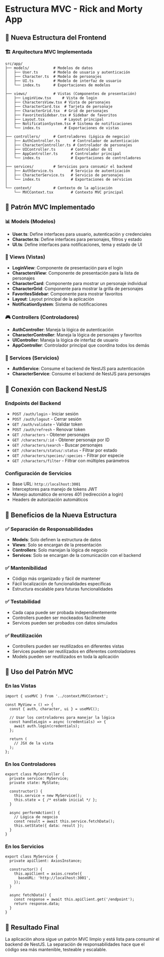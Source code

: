 # Estructura MVC - Rick and Morty App

## 📁 Nueva Estructura del Frontend

### 🏗️ Arquitectura MVC Implementada

```
src/app/
├── models/           # Modelos de datos
│   ├── User.ts       # Modelo de usuario y autenticación
│   ├── Character.ts  # Modelo de personajes
│   ├── UI.ts         # Modelo de interfaz de usuario
│   └── index.ts      # Exportaciones de modelos
│
├── views/            # Vistas (Componentes de presentación)
│   ├── LoginView.tsx     # Vista de login
│   ├── CharactersView.tsx # Vista de personajes
│   ├── CharacterCard.tsx  # Tarjeta de personaje
│   ├── CharacterGrid.tsx  # Grid de personajes
│   ├── FavoritesSidebar.tsx # Sidebar de favoritos
│   ├── Layout.tsx         # Layout principal
│   ├── NotificationSystem.tsx # Sistema de notificaciones
│   └── index.ts           # Exportaciones de vistas
│
├── controllers/      # Controladores (Lógica de negocio)
│   ├── AuthController.ts      # Controlador de autenticación
│   ├── CharacterController.ts # Controlador de personajes
│   ├── UIController.ts       # Controlador de UI
│   ├── AppController.ts      # Controlador principal
│   └── index.ts              # Exportaciones de controladores
│
├── services/         # Servicios para consumir el backend
│   ├── AuthService.ts        # Servicio de autenticación
│   ├── CharacterService.ts   # Servicio de personajes
│   └── index.ts              # Exportaciones de servicios
│
└── context/          # Contexto de la aplicación
    └── MVCContext.tsx        # Contexto MVC principal
```

## 🔄 Patrón MVC Implementado

### 📊 Models (Modelos)
- **User.ts**: Define interfaces para usuario, autenticación y credenciales
- **Character.ts**: Define interfaces para personajes, filtros y estado
- **UI.ts**: Define interfaces para notificaciones, tema y estado de UI

### 🎨 Views (Vistas)
- **LoginView**: Componente de presentación para el login
- **CharactersView**: Componente de presentación para la lista de personajes
- **CharacterCard**: Componente para mostrar un personaje individual
- **CharacterGrid**: Componente para mostrar la grilla de personajes
- **FavoritesSidebar**: Componente para mostrar favoritos
- **Layout**: Layout principal de la aplicación
- **NotificationSystem**: Sistema de notificaciones

### 🎮 Controllers (Controladores)
- **AuthController**: Maneja la lógica de autenticación
- **CharacterController**: Maneja la lógica de personajes y favoritos
- **UIController**: Maneja la lógica de interfaz de usuario
- **AppController**: Controlador principal que coordina todos los demás

### 🔌 Services (Servicios)
- **AuthService**: Consume el backend de NestJS para autenticación
- **CharacterService**: Consume el backend de NestJS para personajes

## 🚀 Conexión con Backend NestJS

### Endpoints del Backend
- `POST /auth/login` - Iniciar sesión
- `POST /auth/logout` - Cerrar sesión
- `GET /auth/validate` - Validar token
- `POST /auth/refresh` - Renovar token
- `GET /characters` - Obtener personajes
- `GET /characters/:id` - Obtener personaje por ID
- `GET /characters/search` - Buscar personajes
- `GET /characters/status/:status` - Filtrar por estado
- `GET /characters/species/:species` - Filtrar por especie
- `GET /characters/filter` - Filtrar con múltiples parámetros

### Configuración de Servicios
- Base URL: `http://localhost:3001`
- Interceptores para manejo de tokens JWT
- Manejo automático de errores 401 (redirección a login)
- Headers de autorización automáticos

## 🎯 Beneficios de la Nueva Estructura

### ✅ Separación de Responsabilidades
- **Models**: Solo definen la estructura de datos
- **Views**: Solo se encargan de la presentación
- **Controllers**: Solo manejan la lógica de negocio
- **Services**: Solo se encargan de la comunicación con el backend

### ✅ Mantenibilidad
- Código más organizado y fácil de mantener
- Fácil localización de funcionalidades específicas
- Estructura escalable para futuras funcionalidades

### ✅ Testabilidad
- Cada capa puede ser probada independientemente
- Controllers pueden ser mockeados fácilmente
- Services pueden ser probados con datos simulados

### ✅ Reutilización
- Controllers pueden ser reutilizados en diferentes vistas
- Services pueden ser reutilizados en diferentes controladores
- Models pueden ser reutilizados en toda la aplicación

## 🔧 Uso del Patrón MVC

### En las Vistas
```tsx
import { useMVC } from '../context/MVCContext';

const MyView = () => {
  const { auth, character, ui } = useMVC();
  
  // Usar los controladores para manejar la lógica
  const handleLogin = async (credentials) => {
    await auth.login(credentials);
  };
  
  return (
    // JSX de la vista
  );
};
```

### En los Controladores
```tsx
export class MyController {
  private service: MyService;
  private state: MyState;

  constructor() {
    this.service = new MyService();
    this.state = { /* estado inicial */ };
  }

  async performAction() {
    // Lógica de negocio
    const result = await this.service.fetchData();
    this.setState({ data: result });
  }
}
```

### En los Servicios
```tsx
export class MyService {
  private apiClient: AxiosInstance;

  constructor() {
    this.apiClient = axios.create({
      baseURL: 'http://localhost:3001',
    });
  }

  async fetchData() {
    const response = await this.apiClient.get('/endpoint');
    return response.data;
  }
}
```

## 🎉 Resultado Final

La aplicación ahora sigue un patrón MVC limpio y está lista para consumir el backend de NestJS. La separación de responsabilidades hace que el código sea más mantenible, testeable y escalable.
